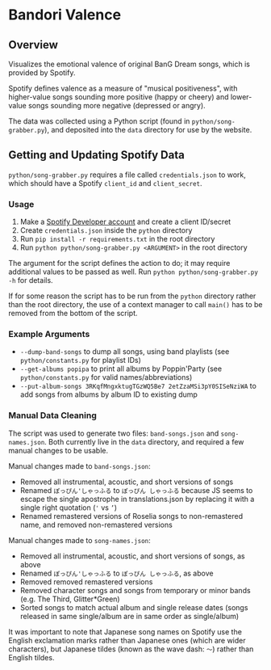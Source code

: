 # Bandori Valence

## Overview

Visualizes the emotional valence of original BanG Dream songs, which is provided by Spotify.

Spotify defines valence as a measure of "musical positiveness", with higher-value songs sounding more positive (happy or cheery) and lower-value songs sounding more negative (depressed or angry).

The data was collected using a Python script (found in `python/song-grabber.py`), and deposited into the `data` directory for use by the website.

## Getting and Updating Spotify Data

`python/song-grabber.py` requires a file called `credentials.json` to work, which should have a Spotify `client_id` and `client_secret`.

### Usage

1. Make a [Spotify Developer account](https://developer.spotify.com/dashboard/) and create a client ID/secret
2. Create `credentials.json` inside the `python` directory
3. Run `pip install -r requirements.txt` in the root directory
4. Run `python python/song-grabber.py <ARGUMENT>` in the root directory

The argument for the script defines the action to do; it may require additional values to be passed as well. Run `python python/song-grabber.py -h` for details.

If for some reason the script has to be run from the `python` directory rather than the root directory, the use of a context manager to call `main()` has to be removed from the bottom of the script.

### Example Arguments

- `--dump-band-songs` to dump all songs, using band playlists (see `python/constants.py` for playlist IDs)
- `--get-albums popipa` to print all albums by Poppin'Party (see `python/constants.py` for valid names/abbreviations)
- `--put-album-songs 3RKqfMngxktugTGzWQ5Be7 2etZzaMSi3pY0SISeNziWA` to add songs from albums by album ID to existing dump

### Manual Data Cleaning

The script was used to generate two files: `band-songs.json` and `song-names.json`. Both currently live in the `data` directory, and required a few manual changes to be usable.

Manual changes made to `band-songs.json`:
- Removed all instrumental, acoustic, and short versions of songs
- Renamed `ぽっぴん'しゃっふる` to `ぽっぴん しゃっふる` because JS seems to escape the single apostrophe in translations.json by replacing it with a single right quotation (`'` vs `’`)
- Renamed remastered versions of Roselia songs to non-remastered name, and removed non-remastered versions

Manual changes made to `song-names.json`:
- Removed all instrumental, acoustic, and short versions of songs, as above
- Renamed `ぽっぴん'しゃっふる` to `ぽっぴん しゃっふる`, as above
- Removed removed remastered versions
- Removed character songs and songs from temporary or minor bands (e.g. The Third, Glitter*Green) 
- Sorted songs to match actual album and single release dates (songs released in same single/album are in same order as single/album)

It was important to note that Japanese song names on Spotify use the English exclamation marks rather than Japanese ones (which are wider characters), but Japanese tildes (known as the wave dash: `〜`) rather than English tildes.